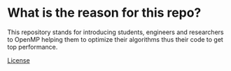 # What is the reason for this repo?

This repository stands for introducing students, engineers and researchers to OpenMP helping them to optimize their algorithms thus their code to get top performance.

[License](/LICENSE)
